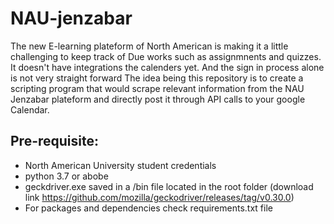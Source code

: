 # NAU-jenzabar

The new E-learning plateform of North American is making it a little challenging to keep track of Due works such as assignmnents and quizzes. It doesn't have integrations the calenders yet. And the sign in process alone is not very straight forward
The idea being this repository is to create a scripting program that would scrape relevant information from the NAU Jenzabar plateform and directly post it through API calls to your google Calendar. 

## Pre-requisite: 
* North American University student credentials
* python 3.7 or abobe
* geckdriver.exe saved in a /bin file located in the root folder (download link https://github.com/mozilla/geckodriver/releases/tag/v0.30.0)
* For packages and dependencies check requirements.txt file
